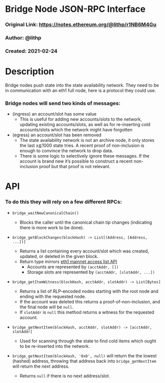 # Bridge Node JSON-RPC Interface

### Original Link: https://notes.ethereum.org/@lithp/r1NB6M4Gu
### Author: @lithp
### Created: 2021-02-24

# Description
Bridge nodes push state into the state availability network. They need to be in communication with an eth1 full node, here is a protocol they could use.

### Bridge nodes will send two kinds of messages:
- (ingress) an account/slot has some value
	- This is useful for adding new accounts/slots to the network, updating existing accounts/slots, as well as for re-inserting cold accounts/slots which the network might have forgotten
- (egress) an account/slot has been removed
	- The state availability network is not an archive node, it only stores the last x⪅1000 state tries. A recent proof of non-inclusion is enough to convince the network to drop data.
	- There is some logic to selectively ignore these messages. If the account is brand new it’s possible to construct a recent non-inclusion proof but that proof is not relevant.

# API
### To do this they will rely on a few different RPCs:
- `bridge_waitNewCanonicalChain()`
	- Blocks the caller until the canonical chain tip changes (indicating there is more work to be done).

- `bridge_getBlockChanges(blockHash) -> List[(Address, [Address, ...])]`
	- Returns a list containing every account/slot which was created, updated, or deleted in the given block.
	- Return type mirrors [eth1 mainnet access list API](https://eips.ethereum.org/EIPS/eip-2930#definitions)
		- Accounts are represented by `(acctAddr, [])`
		- Storage slots are represented by `(acctAddr, [slotAddr, ...])`

- `bridge_getItemWitness(blockHash, acctAddr, slotAddr) -> List[Bytes]`
	- Returns a list of RLP-encoded nodes starting with the root node and ending with the requested node.
	- If the account was deleted this returns a proof-of-non-inclusion, and the final node will be `null`.
	- If `slotAddr` is `null` this method returns a witness for the requested account.

- `bridge_getNextItem(blockHash, acctAddr, slotAddr) -> [acctAddr, slotAddr]`
	- Used for scanning through the state to find cold items which ought to be re-inserted into the network.

- `bridge_getNextItem(blockHash, '0x0', null)` will return the the lowest (hashed) address, throwing that address back into `bridge_getNextItem` will return the next address.
	- Returns `null` if there is no next address/slot.
